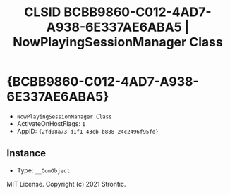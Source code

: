 ﻿---
title: "CLSID BCBB9860-C012-4AD7-A938-6E337AE6ABA5 | NowPlayingSessionManager Class"
excerpt: What is COM-Object CLSID BCBB9860-C012-4AD7-A938-6E337AE6ABA5?
---

# {BCBB9860-C012-4AD7-A938-6E337AE6ABA5}

* `NowPlayingSessionManager Class`
* ActivateOnHostFlags: `1`
* AppID: `{2fd08a73-d1f1-43eb-b888-24c2496f95fd}`

## Instance

* Type: `__ComObject`

MIT License. Copyright (c) 2021 Strontic.


